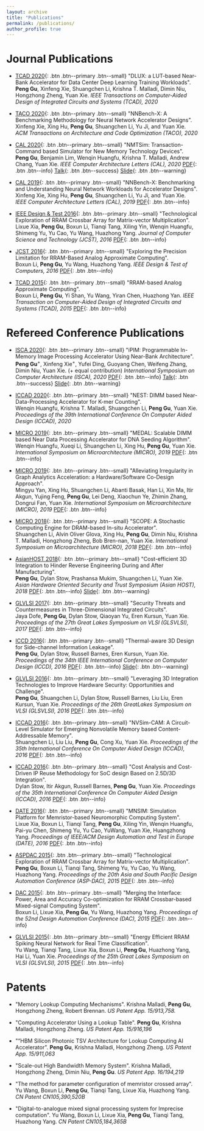 ```yaml
---
layout: archive
title: "Publications"
permalink: /publications/
author_profile: true
---
```


Journal Publications
======
* [TCAD 2020](){: .btn .btn--primary .btn--small}
"DLUX: a LUT-based Near-Bank Accelerator for Data Center Deep Learning Training Workloads".<br/>
**Peng Gu**, Xinfeng  Xie, Shuangchen Li, Krishna T. Malladi, Dimin Niu, Hongzhong Zheng, Yuan Xie.
*IEEE Transactions on Computer-Aided Design of Integrated Circuits and Systems (TCAD), 2020*

* [TACO 2020](){: .btn .btn--primary .btn--small}
"NNBench-X: A Benchmarking Methodology for Neural Network Accelerator Designs".<br/>
Xinfeng Xie, Xing Hu, **Peng Gu**, Shuangchen Li, Yu Ji, and Yuan Xie.
*ACM Transactions on Architecture and Code Optimization (TACO), 2020*

* [CAL 2020](){: .btn .btn--primary .btn--small}
"NMTSim:  Transaction-Command based Simulator for New Memory Technology Devices".<br/>
**Peng Gu**, Benjamin Lim, Wenqin Huangfu, Krishna T. Malladi, Andrew Chang, Yuan Xie.
*IEEE Computer Architecture Letters (CAL), 2020*
[PDF](http://miglopst.github.io/files/gu_cal2020.pdf){: .btn .btn--info}
[Talk](https://www.youtube.com/watch?v=cX8ec69EqpE){: .btn .btn--success}
[Slide](http://miglopst.github.io/files/gu_cal2020_slide.pdf){: .btn .btn--warning}

* [CAL 2019](){: .btn .btn--primary .btn--small}
"NNBench-X: Benchmarking and Understanding Neural Network Workloads for Accelerator Designs".<br/>
Xinfeng Xie, Xing Hu, **Peng Gu**, Shuangchen Li, Yu Ji, and Yuan Xie.
*IEEE Computer Architecture Letters (CAL), 2019*
[PDF](http://miglopst.github.io/files/xie_cal2019.pdf){: .btn .btn--info}

* [IEEE Design & Test 2016](){: .btn .btn--primary .btn--small}
"Technological Exploration of RRAM Crossbar Array for Matrix-vector Multiplication".<br/>
Lixue Xia, **Peng Gu**, Boxun Li, Tianqi Tang, Xiling Yin, Wenqin Huangfu, Shimeng Yu, Yu Cao, Yu Wang, Huazhong Yang.
*Journal of Computer Science and Technology (JCST), 2016*
[PDF](http://miglopst.github.io/files/xia_jcst2016.pdf){: .btn .btn--info}

* [JCST 2016](){: .btn .btn--primary .btn--small}
"Exploring the Precision Limitation for RRAM-Based Analog Approximate Computing".<br/>
Boxun Li, **Peng Gu**, Yu Wang, Huazhong Yang.
*IEEE Design & Test of Computers, 2016*
[PDF](http://miglopst.github.io/files/li_ieeedt2016.pdf){: .btn .btn--info}

* [TCAD 2015](){: .btn .btn--primary .btn--small}
"RRAM-based Analog Approximate Computing".<br/>
Boxun Li, **Peng Gu**, Yi Shan, Yu Wang, Yiran Chen, Huazhong Yan.
*IEEE Transaction on Computer-Aided Design of Integrated Circuits and Systems (TCAD), 2015*
[PDF](http://miglopst.github.io/files/li_tcad2015.pdf){: .btn .btn--info}


Refereed Conference Publications
======
* [ISCA 2020](){: .btn .btn--primary .btn--small}
"iPIM: Programmable In-Memory Image Processing Accelerator Using Near-Bank Architecture".<br/>
**Peng Gu**<sup>+</sup>, Xinfeng Xie<sup>+</sup>, Yufei Ding, Guoyang Chen, Weifeng Zhang, Dimin Niu, Yuan Xie. (+ equal contribution)
*International  Symposium  on  Computer  Architecture (ISCA), 2020*
[PDF](http://miglopst.github.io/files/gu_isca2020.pdf){: .btn .btn--info}
[Talk](https://www.youtube.com/watch?v=8YPCU3FHmOs&t=1s){: .btn .btn--success}
[Slide](http://miglopst.github.io/files/gu_isca2020_slide.pdf){: .btn .btn--warning}

* [ICCAD 2020](){: .btn .btn--primary .btn--small}
"NEST: DIMM based Near-Data-Processing Accelerator for K-mer Counting".<br/>
Wenqin Huangfu, Krishna T. Malladi, Shuangchen Li, **Peng  Gu**, Yuan  Xie.
*Proceedings of the 39th International Conference On Computer Aided Design (ICCAD), 2020*

* [MICRO 2019](){: .btn .btn--primary .btn--small}
"MEDAL: Scalable DIMM based Near Data Processing Accelerator for DNA Seeding Algorithm".<br/>
Wenqin Huangfu, Xueqi Li, Shuangchen Li, Xing Hu, **Peng Gu**, Yuan Xie.
*International Symposium on Microarchitecture (MICRO), 2019*
[PDF](http://miglopst.github.io/files/huangfu_micro2019.pdf){: .btn .btn--info}

* [MICRO 2019](){: .btn .btn--primary .btn--small}
"Alleviating  Irregularity  in  Graph  Analytics  Acceleration: a Hardware/Software Co-Design Approach".<br/>
Mingyu Yan, Xing Hu, Shuangchen Li, Abanti Basak, Han Li, Xin Ma, Itir Akgun, Yujing Feng, **Peng  Gu**, Lei Deng, Xiaochun Ye, Zhimin Zhang, Dongrui Fan, Yuan  Xie.
*International Symposium on Microarchitecture (MICRO), 2019*
[PDF](http://miglopst.github.io/files/yan_micro2019.pdf){: .btn .btn--info}

* [MICRO 2018](){: .btn .btn--primary .btn--small}
"SCOPE: A Stochastic Computing Engine for DRAM-based In-situ Accelerator".<br/>
Shuangchen Li, Alvin Oliver Glova, Xing Hu, **Peng Gu**, Dimin Niu, Krishna T. Malladi, Hongzhong Zheng, Bob Bren-nan, Yuan Xie.
*International Symposium on Microarchitecture (MICRO), 2018*
[PDF](http://miglopst.github.io/files/li_micro2018.pdf){: .btn .btn--info}

* [AsianHOST 2018](){: .btn .btn--primary .btn--small}
"Cost-efficient 3D Integration to Hinder Reverse Engineering During and After Manufacturing".<br/>
**Peng Gu**, Dylan Stow, Prashansa Mukim, Shuangchen Li, Yuan Xie.
*Asian Hardware Oriented Security and Trust Symposium (Asian HOST), 2018*
[PDF](http://miglopst.github.io/files/gu_asianhost2018.pdf){: .btn .btn--info}
[Slide](http://miglopst.github.io/files/gu_asianhost2018_slide.pdf){: .btn .btn--warning}

* [GLVLSI 2017](){: .btn .btn--primary .btn--small}
"Security Threats and Countermeasures in Three-Dimensional Integrated Circuits".<br/>
Jaya Dofe, **Peng Gu**, Dylan Stow, Qiaoyan Yu, Eren Kursun, Yuan Xie. 
*Proceedings of the 27th Great Lakes Symposium on VLSI (GLSVLSI), 2017*
[PDF](http://miglopst.github.io/files/dofe_glvlsi2017.pdf){: .btn .btn--info}

* [ICCD 2016](){: .btn .btn--primary .btn--small}
"Thermal-aware 3D Design for Side-channel Information Leakage".<br/>
**Peng Gu**, Dylan Stow, Russell Barnes, Eren Kursun, Yuan Xie. 
*Proceedings of the 34th IEEE International Conference on Computer Design (ICCD), 2016*
[PDF](http://miglopst.github.io/files/gu_iccd2016.pdf){: .btn .btn--info}
[Slide](http://miglopst.github.io/files/gu_iccd2016_slide.pdf){: .btn .btn--warning}

* [GLVLSI 2016](){: .btn .btn--primary .btn--small}
"Leveraging 3D Integration Technologies to Improve Hardware Security: Opportunities and Challenge".<br/>
**Peng Gu**, Shuangchen Li, Dylan Stow, Russell Barnes, Liu Liu, Eren Kursun, Yuan Xie.
*Proceedings  of  the  26th  GreatLakes Symposium on VLSI (GLSVLSI), 2016*
[PDF](http://miglopst.github.io/files/gu_glvlsi2016.pdf){: .btn .btn--info}

* [ICCAD 2016](){: .btn .btn--primary .btn--small}
"NVSim-CAM: A Circuit-Level Simulator for Emerging Nonvolatile Memory based Content-Addressable Memory".<br/>
Shuangchen Li,  Liu  Liu, **Peng  Gu**,  Cong  Xu,  Yuan  Xie.
*Proceedings of the 35th International Conference On Computer Aided Design (ICCAD), 2016*
[PDF](http://miglopst.github.io/files/li_iccad2016.pdf){: .btn .btn--info}

* [ICCAD 2016](){: .btn .btn--primary .btn--small}
"Cost Analysis and Cost-Driven IP Reuse Methodology for SoC design Based on 2.5D/3D Integration".<br/>
Dylan Stow, Itir Akgun, Russell Barnes, **Peng Gu**, Yuan Xie.
*Proceedings of the 35th International Conference On Computer Aided Design (ICCAD), 2016*
[PDF](http://miglopst.github.io/files/stow_iccad2016.pdf){: .btn .btn--info}

* [DATE 2016](){: .btn .btn--primary .btn--small}
"MNSIM: Simulation Platform for Memristor-based Neuromorphic Computing System".<br/>
Lixue Xia, Boxun Li, Tianqi Tang, **Peng Gu**, Xiling Yin, Wenqin Huangfu, Pai-yu Chen, Shimeng Yu, Yu Cao, YuWang, Yuan Xie, Huangzhong Yang.
*Proceedings of IEEE/ACM Design Automation and Test in Europe (DATE), 2016*
[PDF](http://miglopst.github.io/files/xia_date2016.pdf){: .btn .btn--info}

* [ASPDAC 2015](){: .btn .btn--primary .btn--small}
"Technological Exploration of RRAM Crossbar Array for Matrix-vector Multiplication".<br/>
**Peng Gu**, Boxun Li, Tianqi Tang, Shimeng Yu, Yu Cao, Yu Wang, Huazhong Yang.
*Proceedings of the 20th Asia and South Pacific Design Automation Conference (ASP-DAC), 2015*
[PDF](http://miglopst.github.io/files/gu_aspdac2015.pdf){: .btn .btn--info}

* [DAC 2015](){: .btn .btn--primary .btn--small}
"Merging  the  Interface:  Power,  Area  and  Accuracy Co-optimization for RRAM Crossbar-based Mixed-signal Computing System".<br/> 
Boxun Li, Lixue Xia, **Peng Gu**, Yu Wang, Huazhong Yang.
*Proceedings  of  the  52nd  Design  Automation Conference (DAC), 2015*
[PDF](http://miglopst.github.io/files/li_dac2015.pdf){: .btn .btn--info}

* [GLVLSI 2015](){: .btn .btn--primary .btn--small}
"Energy Efficient RRAM Spiking Neural Network for Real Time Classification".<br/>
Yu Wang, Tianqi Tang, Lixue Xia, Boxun Li, **Peng Gu**, Huazhong Yang, Hai Li, Yuan Xie.
*Proceedings of the 25th Great Lakes Symposium on VLSI (GLSVLSI), 2015*
[PDF](http://miglopst.github.io/files/wang_glvlsi2015.pdf){: .btn .btn--info}

Patents
======

* "Memory Lookup Computing Mechanisms". 
Krishna Malladi, **Peng Gu**, Hongzhong Zheng, Robert Brennan.
*US Patent App. 15/913,758.*

* "Computing  Accelerator  Using  a  Lookup  Table". 
**Peng  Gu**,  Krishna  Malladi,  Hongzhong  Zheng.
*US Patent App. 15/916,196*

* "“HBM Silicon Photonic TSV Architecture for Lookup Computing AI Accelerator". 
**Peng Gu**, Krishna Malladi, Hongzhong Zheng.
*US Patent App. 15/911,063*

* "Scale-out High Bandwidth Memory System". 
Krishna Malladi, Hongzhong Zheng, Dimin Niu, **Peng Gu**.
*US Patent App. 16/194,219*

* "The method for parameter configuration of memristor crossed array". 
Yu Wang, Boxun Li, **Peng Gu**, Tianqi Tang, Lixue Xia, Huazhong Yang.
*CN Patent CN105,390,520B*

* "Digital-to-analogue mixed signal processing system for Imprecise computation". 
Yu Wang, Boxun Li, Lixue Xia, **Peng Gu**, Tianqi Tang, Huazhong Yang.
*CN Patent CN105,184,365B*
